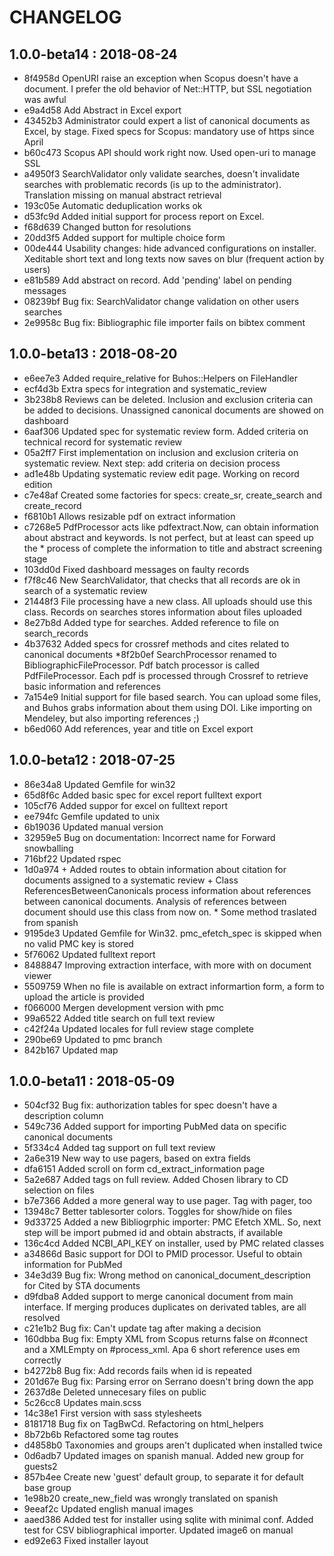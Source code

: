 # CHANGELOG

## 1.0.0-beta14 : 2018-08-24

* 8f4958d OpenURI raise an exception when Scopus doesn't have a document. I prefer the old behavior of Net::HTTP, but SSL negotiation was awful
* e9a4d58 Add Abstract in Excel export
* 43452b3 Administrator could expert a list of canonical documents as Excel, by stage. Fixed specs for Scopus: mandatory use of https since April
* b60c473 Scopus API should work right now. Used open-uri to manage SSL
* a4950f3 SearchValidator only validate searches, doesn't invalidate searches with problematic records (is up to the administrator). Translation missing on manual abstract retrieval
* 193c05e Automatic deduplication works ok
* d53fc9d Added initial support for process report on Excel.
* f68d639 Changed button for resolutions
* 20dd3f5 Added support for multiple choice form
* 00de444 Usability changes: hide advanced configurations on installer. Xeditable short text and long texts now saves on blur (frequent action by users)
* e81b589 Add abstract on record. Add 'pending' label on pending messages
* 08239bf Bug fix: SearchValidator change validation on other  users searches
* 2e9958c Bug fix: Bibliographic file importer fails on bibtex comment

## 1.0.0-beta13 : 2018-08-20

* e6ee7e3 Added require_relative for Buhos::Helpers on FileHandler
* ecf4d3b Extra specs for  integration and systematic_review
* 3b238b8 Reviews can be deleted. Inclusion and exclusion criteria can be added to decisions. Unassigned canonical documents are showed on dashboard
* 6aaf306 Updated spec for systematic review form. Added criteria on technical record for systematic review
* 05a2ff7 First implementation on inclusion and exclusion criteria on systematic review. Next step: add criteria on decision process
* ad1e48b Updating systematic review edit page. Working on record edition
* c7e48af Created some factories for specs: create_sr, create_search and create_record
* f6810b1 Allows resizable pdf on extract information
* c7268e5 PdfProcessor acts like pdfextract.Now, can obtain information about abstract and keywords. Is not perfect, but at least can speed up the * process of complete the information to title and abstract screening stage
* 103dd0d Fixed dashboard messages on faulty records
* f7f8c46 New SearchValidator, that checks that all records are ok in search of a systematic review
* 21448f3 File processing have a new class. All uploads should use this class. Records on searches stores information about files uploaded
* 8e27b8d Added type for searches. Added reference to file on search_records
* 4b37632 Added specs for crossref methods and cites related to canonical documents
*8f2b0ef SearchProcessor renamed to BibliographicFileProcessor. Pdf batch processor is called PdfFileProcessor. Each pdf is processed through Crossref to retrieve basic information and references
* 7a154e9 Initial support for file based search. You can upload some files, and Buhos grabs information about them using DOI. Like importing on Mendeley, but also importing references ;)
* b6ed060 Add references, year and title on Excel export

## 1.0.0-beta12 : 2018-07-25


* 86e34a8 Updated Gemfile for win32
* 65d8f6c Added basic spec for excel report fulltext export
* 105cf76 Added suppor for excel on fulltext report
* ee794fc Gemfile updated to unix
* 6b19036 Updated manual version
* 32959e5 Bug on documentation: Incorrect name for Forward snowballing
* 716bf22 Updated rspec
* 1d0a974 + Added routes to obtain information about citation for documents assigned to a systematic review + Class ReferencesBetweenCanonicals process information about references between canonical documents. Analysis of references between document should use this class from now on. * Some method traslated from spanish
* 9195de3 Updated Gemfile for Win32. pmc_efetch_spec is skipped when no valid PMC key is stored
* 5f76062 Updated fulltext report
* 8488847 Improving extraction interface, with more with on document viewer
* 5509759 When no file is available on extract informartion form, a form to upload the article is provided
* f066000 Mergen development version with pmc
* 99a6522 Added title search on full text review
* c42f24a Updated locales for full review stage complete
* 290be69 Updated to pmc branch
* 842b167 Updated map


## 1.0.0-beta11 : 2018-05-09

* 504cf32 Bug fix: authorization tables for spec doesn't have a description column
* 549c736 Added support for importing PubMed data on specific canonical documents
* 5f334c4 Added tag support on full text review
* 2a6e319 New way to use pagers, based on extra fields
* dfa6151 Added scroll on form  cd_extract_information page
* 5a2e687 Added tags on full review. Added Chosen library to CD selection on files
* b7e7366 Added a more general way to use pager. Tag with pager, too
* 13948c7 Better tablesorter colors. Toggles for show/hide on files
* 9d33725 Added a new Bibliogrphic importer: PMC Efetch XML. So, next step will be import pubmed id and obtain abstracts, if available
* 136c4cd Added NCBI_API_KEY on installer, used by PMC related classes
* a34866d Basic support for DOI to PMID processor. Useful to obtain information for PubMed
* 34e3d39 Bug fix: Wrong method on canonical_document_description for Cited by STA documents
* d9fdba8 Added support to merge canonical document from main interface. If merging produces duplicates on derivated tables, are all resolved
* c21e1b2 Bug fix: Can't update tag after making a decision
* 160dbba Bug fix: Empty XML from Scopus returns false on #connect and a XMLEmpty on #process_xml. Apa 6 short reference uses em correctly
* b4272b8 Bug fix: Add records fails when id is repeated
* 201d67e Bug fix: Parsing error on Serrano doesn't bring down the app
* 2637d8e Deleted unnecesary files on public
* 5c26cc8 Updates main.scss
* 14c38e1 First version with sass stylesheets
* 8181718 Bug fix on TagBwCd. Refactoring on html_helpers
* 8b72b6b Refactored some tag routes
* d4858b0 Taxonomies and groups aren't duplicated when installed twice
* 0d6adb7 Updated images on spanish manual. Added new group for guests2
* 857b4ee Create new 'guest' default group, to separate it for default base group
* 1e98b20 create_new_field was wrongly translated on spanish
* 9eeaf2c Updated english manual images
* aaed386 Added test for installer using sqlite with minimal conf. Added test for CSV bibliographical importer. Updated image6 on manual
* ed92e63 Fixed installer layout
